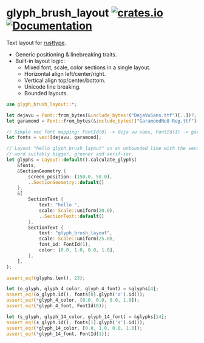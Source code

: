 glyph_brush_layout
[![crates.io](https://img.shields.io/crates/v/glyph_brush_layout.svg)](https://crates.io/crates/glyph_brush_layout)
[![Documentation](https://docs.rs/glyph_brush_layout/badge.svg)](https://docs.rs/glyph_brush_layout)
================
Text layout for [rusttype](https://gitlab.redox-os.org/redox-os/rusttype).

* Generic positioning & linebreaking traits.
* Built-in layout logic:
  - Mixed font, scale, color sections in a single layout.
  - Horizontal align left/center/right.
  - Vertical align top/center/bottom.
  - Unicode line breaking.
  - Bounded layouts.

```rust
use glyph_brush_layout::*;

let dejavu = Font::from_bytes(&include_bytes!("DejaVuSans.ttf")[..])?;
let garamond = Font::from_bytes(&include_bytes!("GaramondNo8-Reg.ttf")[..])?;

// Simple vec font mapping: FontId(0) -> deja vu sans, FontId(1) -> garamond
let fonts = vec![dejavu, garamond];

// Layout "hello glyph_brush_layout" on an unbounded line with the second
// word suitably bigger, greener and serif-ier.
let glyphs = Layout::default().calculate_glyphs(
    &fonts,
    &SectionGeometry {
        screen_position: (150.0, 50.0),
        ..SectionGeometry::default()
    },
    &[
        SectionText {
            text: "hello ",
            scale: Scale::uniform(20.0),
            ..SectionText::default()
        },
        SectionText {
            text: "glyph_brush_layout",
            scale: Scale::uniform(25.0),
            font_id: FontId(1),
            color: [0.0, 1.0, 0.0, 1.0],
        },
    ],
);

assert_eq!(glyphs.len(), 23);

let (o_glyph, glyph_4_color, glyph_4_font) = &glyphs[4];
assert_eq!(o_glyph.id(), fonts[0].glyph('o').id());
assert_eq!(*glyph_4_color, [0.0, 0.0, 0.0, 1.0]);
assert_eq!(*glyph_4_font, FontId(0));

let (s_glyph, glyph_14_color, glyph_14_font) = &glyphs[14];
assert_eq!(s_glyph.id(), fonts[1].glyph('s').id());
assert_eq!(*glyph_14_color, [0.0, 1.0, 0.0, 1.0]);
assert_eq!(*glyph_14_font, FontId(1));
```
